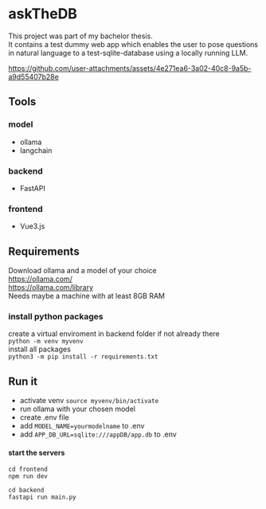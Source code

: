 # askTheDB
This project was part of my bachelor thesis.<br>
It contains a test dummy web app which enables the user to pose questions in natural language to a test-sqlite-database using a locally running LLM.
<br>

https://github.com/user-attachments/assets/4e271ea6-3a02-40c8-9a5b-a9d55407b28e


## Tools
### model
- ollama
- langchain

### backend
- FastAPI

### frontend 
- Vue3.js

## Requirements
Download ollama and a model of your choice<br>
https://ollama.com/<br>
https://ollama.com/library<br>
Needs maybe a machine with at least 8GB RAM<br>

### install python packages
create a virtual enviroment in backend folder if not already there<br>
```python -m venv myvenv```<br>
install all packages<br>
```python3 -m pip install -r requirements.txt```

## Run it

- activate venv ```source myvenv/bin/activate```
- run ollama with your chosen model
- create .env file 
- add ```MODEL_NAME=yourmodelname``` to .env
- add ```APP_DB_URL=sqlite:///appDB/app.db``` to .env 

#### start the servers
```
cd frontend
npm run dev
```
```
cd backend
fastapi run main.py
```





